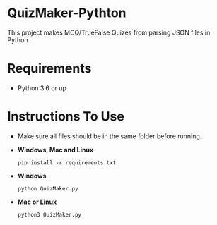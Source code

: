# QuizMaker-Pythton
This project makes MCQ/TrueFalse Quizes from parsing JSON files in Python.

# Requirements
 - Python 3.6 or up
 
 # Instructions To Use
 - Make sure all files should be in the same folder before running.
 
 - **Windows, Mac and Linux**
   ``` 
   pip install -r requirements.txt
   ```
 - **Windows**
   ```
   python QuizMaker.py
   ```
 - **Mac or Linux**
   ```
   python3 QuizMaker.py
   ```

